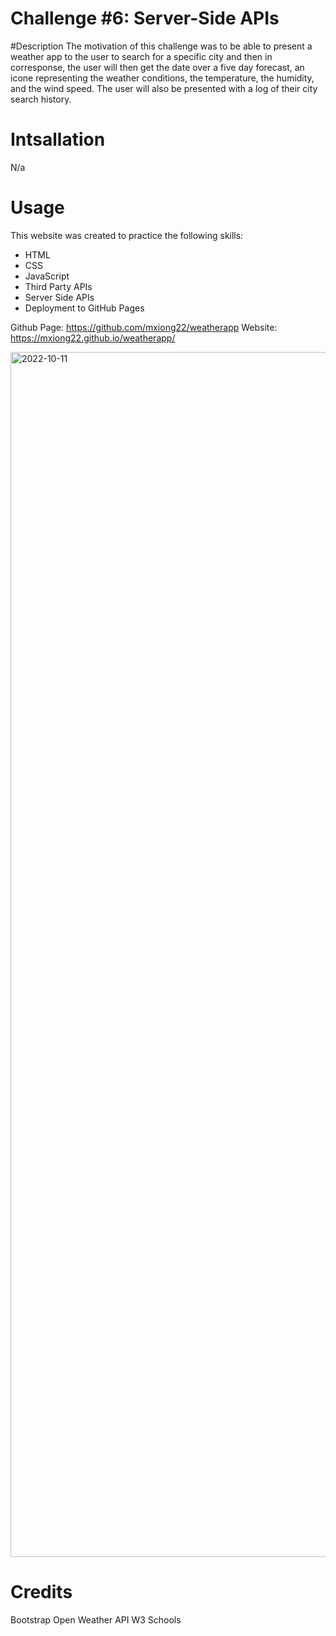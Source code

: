 # Challenge #6: Server-Side APIs 
#Description
The motivation of this challenge was to be able to present a weather app to the user to search for a specific city and then in corresponse, the user will then get the date over a five day forecast, an icone representing the weather conditions, the temperature, the humidity, and the wind speed. 
The user will also be presented with a log of their city search history. 

# Intsallation 
N/a

# Usage
This website was created to practice the following skills:
- HTML 
- CSS
- JavaScript
- Third Party APIs
- Server Side APIs
- Deployment to GitHub Pages

Github Page: https://github.com/mxiong22/weatherapp
Website: https://mxiong22.github.io/weatherapp/

<img width="1928" alt="2022-10-11" src="https://user-images.githubusercontent.com/107875628/195242209-814c3816-3c72-4774-9da5-be173c9b9aa1.png">


# Credits
Bootstrap 
Open Weather API 
W3 Schools 

